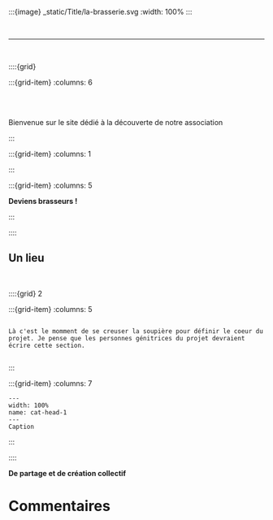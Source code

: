 :::{image} _static/Title/la-brasserie.svg
:width: 100%
:::

<br>

***

<br>


::::{grid} 

:::{grid-item}
:columns: 6

<br>
<br>

Bienvenue sur le site dédié à la découverte de notre association

:::

:::{grid-item}
:columns: 1

:::

:::{grid-item}
:columns: 5

<script src="https://unpkg.com/@dotlottie/player-component@latest/dist/dotlottie-player.mjs" type="module"></script> 
<dotlottie-player src="https://lottie.host/27c38758-99b0-4a73-b33c-6cf2d922edd2/ehpK1d7zaS.json" background="transparent" speed="1" style="width: 90%; height: auto; margin: auto;" loop autoplay></dotlottie-player>

<p class="emphase"><strong>Deviens brasseurs !</strong></p>


:::

::::

<h2> Un lieu </h2>

<br>

::::{grid} 2

:::{grid-item}
:columns: 5


```{admonition} Paragraphe d'introduction

Là c'est le momment de se creuser la soupière pour définir le coeur du projet. Je pense que les personnes génitrices du projet devraient écrire cette section.


```

:::

:::{grid-item}
:columns: 7

```{figure} _static/Photos/photos-Vince/cat-head-1.jpg
---
width: 100%
name: cat-head-1
---
Caption
```

:::

::::

<p class="emphase"><strong> De partage et de création collectif</strong></p>



<h1> Commentaires</h1>


<br>

<script src="https://utteranc.es/client.js"
        repo="BrassdelEyre/jb-brasserie"
        issue-term="pathname"
        theme="github-light"
        crossorigin="anonymous"
        async>
</script>





